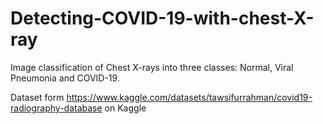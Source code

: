 # Detecting-COVID-19-with-chest-X-ray
Image classification of Chest X-rays into three classes: Normal, Viral Pneumonia and COVID-19.

Dataset form https://www.kaggle.com/datasets/tawsifurrahman/covid19-radiography-database on Kaggle
